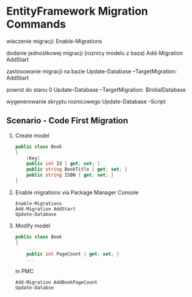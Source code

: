 # EntityFramework Migration Commands

wlaczenie migracji:
Enable-Migrations
	
dodanie jednostkowej migracji (roznicy modelu z baza)
Add-Migration AddStart

zastosowanie migracji na bazie
Update-Database –TargetMigration: AddStart
 
powrot do stanu 0
Update-Database –TargetMigration: $InitialDatabase
 
wygenerowanie skryptu roznicowego
Update-Database -Script

## Scenario - Code First Migration

1. Create model
    ```csharp
    public class Book
    {
        [Key]
        public int Id { get; set; }
        public string BookTitle { get; set; }
        public string ISBN { get; set; }
    }
    ```

2. Enable migrations via Package Manager Console
    ```
    Enable-Migrations
    Add-Migration AddStart
    Update-Database
    ```

3. Modify model
    ```csharp
    public class Book
    {
        ...
        public int PageCount { get; set; }
        ...
    ```

    in PMC

    ```
    Add-Migration AddBookPageCount
    Update-Databse
    ```